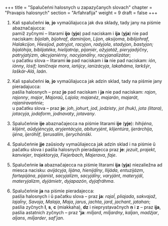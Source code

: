 +++
title = "Spalučeńni halosnych u zapazyčanych slovach"
chapter = "Pravapis halosnych"
section = "Arfahrafija"
weight = 9
draft = false
+++

1. Kali spalučeńni __io__, __jo__ vymaŭliajucca jak dva sklady, tady jany na piśmie abaznačajucca:
<br>pamiž zyčnymi – litarami __ijo__ (__yjo__) pad naciskam i __ija__ (__yja__) nie pad naciskam: _bijolah_, _bijohraf_, _daminijon_, _Lijon_, _aksijoma_, _biblijohraf_, _Halakcijon_, _Hiesijod_, _patryjot_, _racyjon_, _radyjola_, _stadyjon_, _bastyjon; bijalo&#769;hija_, _biblijate&#769;ka_, _hielijatro&#769;p_, _pijanie&#769;r_, _ažyjata&#769;ž_, _pieryjady&#769;čny_, _patryjaty&#769;zm_, _akcyjanie&#769;rny_, _nacyjana&#769;ĺny_, _racyjanaliza&#769;tar_;
<br>u pačatku slova – litarami __io__ pad naciskam i __ia__ nie pad naciskam: _io&#769;n_, _io&#769;nny_, _Io&#769;sif; Iani&#769;čnaje mora_, _ian&#769;ijcy_, _ianiza&#769;cyja_, _Iakaha&#769;ma_, _Iarkšy&#769;r_, _Iaška&#769;r-Ala&#769;_, _Iaa&#769;n_.

2. Kali spalučeńni __io__, __jo__ vymaŭliajucca jak adzin sklad, tady na piśmie jany pieradajucca:
<br>paślia halosnych – praz __jo__ pad naciskam i __ja__ nie pad naciskam: _rajon_, _rajonny_, _major_, _Majoraŭ_, _Lajola_; _majane&#769;z_, _majara&#769;n_, _majara&#769;t_, _rajani&#769;ravańnie_;
<br>u pačatku slova – praz __jo__: _joh_, _johurt_, _jod_, _jodzisty_, _jot (huk)_, _jota (litara)_, _jotacyja_, _jodaform_, _jodnavaty_, _jotavany_.

3. Spalučeńnie __ije__ abaznačajecca na piśmie litarami __ije__ (__yje__): _hihije&#769;na_, _klije&#769;nt_, _aŭdyje&#769;ncyja_, _aryjenta&#769;cyja_, _abituryje&#769;nt_, _klijentu&#769;ra_, _ijera&#769;rchija_, _ije&#769;na_, _ijero&#769;hlif_, _Ijerusali&#769;m_, _ijerycho&#769;nśki_.

4. Spalučeńnie __jje__ zaŭsiody vymaŭliajecca jak adzin sklad i na piśmie ŭ pačatku slova i paślia halosnych pieradajecca praz __je__: _jezuit_, _prajekt_, _kanviejer_, _trajektoryja_, _Fiejerbach_, _Majerava_, _faje_.

5. Spalučeńnie __ia__ abaznačajecca na piśmie litarami __ija__ (__yja__) niezaliežna ad miesca nacisku: _avija&#769;cyja_, _lija&#769;na_, _hienija&#769;ĺny_, _Ilija&#769;da_, _entuzija&#769;zm_, _fartepija&#769;na_, _pijani&#769;st_, _sacyjali&#769;zm_, _sacyja&#769;ĺny_, _varyja&#769;nt_, _materyja&#769;l_, _materyjali&#769;zm_, _dyja&#769;mietr_, _dyjapazo&#769;n_, _dyjafra&#769;hma_.

6. Spalučeńnie __ja__ na piśmie pieradajecca:
<br>paślia halosnych i ŭ pačatku slova – praz __ja__: _rajaĺ_, _pliajada_, _sakvajaž_, _lajaĺny_, _Savoja_, _Malaja_, _Maja_, _jarus_, _jachta_, _jard_, _jachant_, _jatahan_;
<br>paślia zyčnych __l__, __s__, __c__ (miakkaha), __dz__ i nieprystavačnych __n__ i __z__ – praz __ija__, paślia astatnich zyčnych – praz __’ja__: _miĺjard_, _miĺjardny_, _kaĺjan_, _madźjar_, _aĺjans_, _miĺjarder_, _saf’jan_.